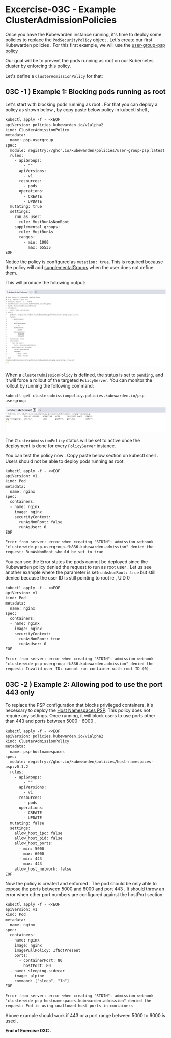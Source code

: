 

# Excercise-03C - Example ClusterAdmissionPolicies

Once you have the Kubewarden instance running, it's time to deploy some policies to replace the `PodSecurityPolicy` object . Let's create our  first Kubewarden policies . For this first example, we will use the  [user-group-psp policy](https://github.com/kubewarden/user-group-psp-policy)

 Our goal will be to prevent the pods running as root on our Kubernetes cluster by enforcing this policy.

Let's define a `ClusterAdmissionPolicy` for that:

## 03C -1 ) Example 1: Blocking pods running as root

Let's start with blocking pods running as root . For that you can deploy a policy as shown below , by copy paste below policy in kubectl shell ,

```
kubectl apply -f - <<EOF
apiVersion: policies.kubewarden.io/v1alpha2
kind: ClusterAdmissionPolicy
metadata:
  name: psp-usergroup
spec:
  module: registry://ghcr.io/kubewarden/policies/user-group-psp:latest
  rules:
    - apiGroups:
        - ""
      apiVersions:
        - v1
      resources:
        - pods
      operations:
        - CREATE
        - UPDATE
  mutating: true
  settings:
    run_as_user:
      rule: MustRunAsNonRoot
    supplemental_groups:
      rule: MustRunAs
      ranges:
        - min: 1000
          max: 65535
EOF

```

Notice the policy is configured as `mutation: true`. This is required because the policy will add [supplementalGroups](https://kubernetes.io/docs/concepts/security/pod-security-policy/#users-and-groups) when the user does not define them.

This will produce the following output:

![](images/pic7.png)

When a  `ClusterAdmissionPolicy` is defined, the status is set to `pending`, and it will force a rollout of the targeted `PolicyServer`. You can monitor the rollout by running the following command:

```
kubectl get clusteradmissionpolicy.policies.kubewarden.io/psp-usergroup
```

![](images/pic8.png)

The `ClusterAdmissionPolicy` status will be set to active once the deployment is done for every `PolicyServer` instance. 

You can test the policy now . Copy paste below section on kubectl shell . Users should not be able to deploy pods running as root:

```
kubectl apply -f - <<EOF
apiVersion: v1
kind: Pod
metadata:
  name: nginx
spec:
  containers:
  - name: nginx
    image: nginx
    securityContext:
      runAsNonRoot: false
      runAsUser: 0
EOF

```

```
Error from server: error when creating "STDIN": admission webhook "clusterwide-psp-usergroup-fb836.kubewarden.admission" denied the request: RunAsNonRoot should be set to true
```

You can see the Error states the pods cannot be deployed since the Kubewarden policy denied the request to run as root user . Let us see another example where the  parameter is set`runAsNonRoot: true`  but still denied  because the user ID is still pointing to root ie , UID 0 

```
kubectl apply -f - <<EOF
apiVersion: v1
kind: Pod
metadata:
  name: nginx
spec:
  containers:
  - name: nginx
    image: nginx
    securityContext:
      runAsNonRoot: true
      runAsUser: 0
EOF
```

```
Error from server: error when creating "STDIN": admission webhook "clusterwide-psp-usergroup-fb836.kubewarden.admission" denied the request: Invalid user ID: cannot run container with root ID (0)
```



## 03C -2 ) Example 2: Allowing pod to use the port 443 only

To replace the PSP configuration that blocks privileged containers, it's necessary to deploy the [Host Namespaces PSP](https://github.com/kubewarden/host-namespaces-psp-policy). This policy does not require any settings. Once running, it will block users to use ports other than 443 and ports between 5000 - 6000 . 



```
kubectl apply -f - <<EOF
apiVersion: policies.kubewarden.io/v1alpha2
kind: ClusterAdmissionPolicy
metadata:
  name: psp-hostnamespaces
spec:
  module: registry://ghcr.io/kubewarden/policies/host-namespaces-psp:v0.1.2
  rules:
    - apiGroups:
        - ""
      apiVersions:
        - v1
      resources:
        - pods
      operations:
        - CREATE
        - UPDATE
  mutating: false
  settings:
    allow_host_ipc: false
    allow_host_pid: false
    allow_host_ports:
      - min: 5000
        max: 6000
      - min: 443
        max: 443
    allow_host_network: false
EOF
```

Now the policy is created and enforced . The pod should be only able to expose the ports between 5000 and 6000 and port 443 . It should throw an  error when other port numbers are configured against the hostPort  section.

```
kubectl apply -f - <<EOF
apiVersion: v1
kind: Pod
metadata:
  name: nginx
spec:
  containers:
  - name: nginx
    image: nginx
    imagePullPolicy: IfNotPresent
    ports:
      - containerPort: 80
        hostPort: 80
  - name: sleeping-sidecar
    image: alpine
    command: ["sleep", "1h"]
EOF

```

```
Error from server: error when creating "STDIN": admission webhook "clusterwide-psp-hostnamespaces.kubewarden.admission" denied the request: Pod is using unallowed host ports in containers
```

Above example should work if 443 or a port range between 5000 to 6000 is used  . 

**End of Exercise 03C .** 

